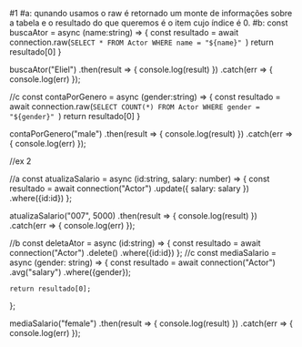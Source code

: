 #1
#a: qunando usamos o raw é retornado um monte de informações sobre a tabela e o resultado do que queremos é o item cujo índice é 0.
#b:
const buscaAtor = async (name:string) => {
    const resultado = await connection.raw(`
        SELECT * FROM Actor
        WHERE name = "${name}" 
    `)
    return resultado[0]
}

buscaAtor("Eliel")
	.then(result => {
		console.log(result)
	})
	.catch(err => {
		console.log(err)
	}); 
    
//c
const contaPorGenero = async (gender:string) => {
    const resultado = await connection.raw(`
        SELECT COUNT(*) FROM Actor
        WHERE gender = "${gender}" 
    `)
    return resultado[0]
}

contaPorGenero("male")
	.then(result => {
		console.log(result)
	})
	.catch(err => {
		console.log(err)
	});
    

//ex 2

//a
const atualizaSalario = async (id:string, salary: number) => {
    const resultado = await connection("Actor")
    .update({
        salary: salary
    })
    .where({id:id})
};

atualizaSalario("007", 5000)
	.then(result => {
		console.log(result)
	})
	.catch(err => {
		console.log(err)
	});

//b
const deletaAtor = async (id:string) => {
    const resultado = await connection("Actor")
    .delete()
    .where({id:id})
};
//c
const mediaSalario = async (gender: string) => {
    const resultado = await connection("Actor")
      .avg("salary")
      .where({gender});
  
    return resultado[0];
  };

  mediaSalario("female")
	.then(result => {
		console.log(result)
	})
	.catch(err => {
		console.log(err)
	});
    